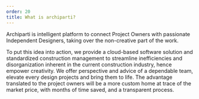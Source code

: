 ```yaml
---
order: 20
title: What is archiparti?
---
```

Archiparti is intelligent platform to connect Project Owners with passionate Independent Designers,
taking over the non-creative part of the work.

To put this idea into action, we provide a cloud-based software solution and standardized construction management
to streamline inefficiencies and disorganization inherent in the current construction industry, hence empower
creativity. We offer perspective and advice of a dependable team, elevate every design projects and bring them to life.
The advantage translated to the project owners will be a more custom home at trace of the market price, with months
of time saved, and a transparent process.
